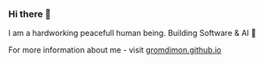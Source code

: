 ### Hi there 👋
I am a hardworking peacefull human being. Building Software & AI 👾

For more information about me - visit [gromdimon.github.io](https://gromdimon.github.io/)

<!-- ![My GitHub stats](https://github-readme-stats.vercel.app/api?username=gromdimon&count_private=true&show_icons=true&theme=onedark)
![](https://github-profile-summary-cards.vercel.app/api/cards/profile-details?username=gromdimon&theme=solarized_dark)
![](https://github-profile-summary-cards.vercel.app/api/cards/repos-per-language?username=gromdimon&theme=solarized_dark)
![](https://github-profile-summary-cards.vercel.app/api/cards/most-commit-language?username=gromdimon&theme=solarized_dark)
![](https://github-profile-summary-cards.vercel.app/api/cards/stats?username=gromdimon&theme=solarized_dark)
![](https://github-profile-summary-cards.vercel.app/api/cards/productive-time?username=gromdimon&theme=solarized_dark) ->
